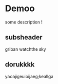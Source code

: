 # Demoo

some description !
## subsheader

griban
watchthe sky 

 ## dorukkkk

 yaoajigeuioijaeg;keallga
 